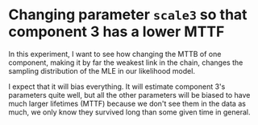 # Changing parameter `scale3` so that component 3 has a lower MTTF

In this experiment, I want to see how changing the MTTB of one component, making
it by far the weakest link in the chain, changes the sampling distribution of
the MLE in our likelihood model.

I expect that it will bias everything. It will estimate component 3's parameters
quite well, but all the other parameters will be biased to have much larger
lifetimes (MTTF) because we don't see them in the data as much, we only know
they survived long than some given time in general.
